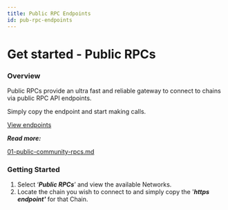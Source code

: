 ```yaml
---
title: Public RPC Endpoints
id: pub-rpc-endpoints
---
```


# Get started - Public RPCs

### Overview

Public RPCs provide an ultra fast and reliable gateway to connect to chains via public RPC API endpoints.

Simply copy the endpoint and start making calls.

[View endpoints](https://www.ankr.com/protocol/public/)

_**Read more:**_

[01-public-community-rpcs.md](build-blockchain/products/v2/01-public-community-rpcs.md)


### Getting Started

1. Select ‘_**Public RPCs**_’ and view the available Networks. 
2. Locate the chain you wish to connect to and simply copy the '_**https endpoint'**_ for that Chain.


